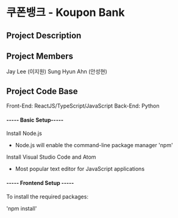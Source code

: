 # 쿠폰뱅크 - Koupon Bank

## Project Description

## Project Members
Jay Lee (이지원)
Sung Hyun Ahn (안성현)

## Project Code Base
Front-End: ReactJS/TypeScript/JavaScript
Back-End: Python

#### ----- Basic Setup-----

Install Node.js
- Node.js will enable the command-line package manager 'npm'

Install Visual Studio Code and Atom
- Most popular text editor for JavaScript applications

#### ----- Frontend Setup -----
To install the required packages:

'npm install'